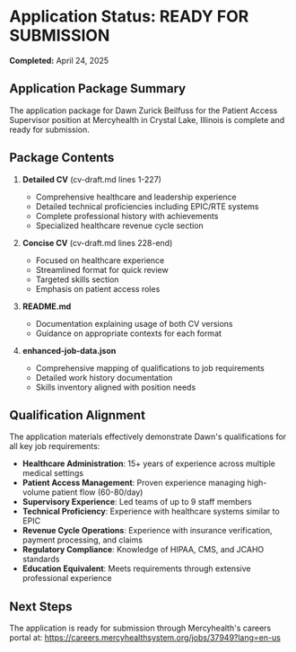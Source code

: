 # Application Status: READY FOR SUBMISSION

**Completed:** April 24, 2025

## Application Package Summary
The application package for Dawn Zurick Beilfuss for the Patient Access Supervisor position at Mercyhealth in Crystal Lake, Illinois is complete and ready for submission.

## Package Contents
1. **Detailed CV** (cv-draft.md lines 1-227)
   - Comprehensive healthcare and leadership experience
   - Detailed technical proficiencies including EPIC/RTE systems
   - Complete professional history with achievements
   - Specialized healthcare revenue cycle section

2. **Concise CV** (cv-draft.md lines 228-end)
   - Focused on healthcare experience
   - Streamlined format for quick review
   - Targeted skills section
   - Emphasis on patient access roles

3. **README.md**
   - Documentation explaining usage of both CV versions
   - Guidance on appropriate contexts for each format

4. **enhanced-job-data.json**
   - Comprehensive mapping of qualifications to job requirements
   - Detailed work history documentation
   - Skills inventory aligned with position needs

## Qualification Alignment
The application materials effectively demonstrate Dawn's qualifications for all key job requirements:

- **Healthcare Administration**: 15+ years of experience across multiple medical settings
- **Patient Access Management**: Proven experience managing high-volume patient flow (60-80/day)
- **Supervisory Experience**: Led teams of up to 9 staff members
- **Technical Proficiency**: Experience with healthcare systems similar to EPIC
- **Revenue Cycle Operations**: Experience with insurance verification, payment processing, and claims
- **Regulatory Compliance**: Knowledge of HIPAA, CMS, and JCAHO standards
- **Education Equivalent**: Meets requirements through extensive professional experience

## Next Steps
The application is ready for submission through Mercyhealth's careers portal at:
https://careers.mercyhealthsystem.org/jobs/37949?lang=en-us

